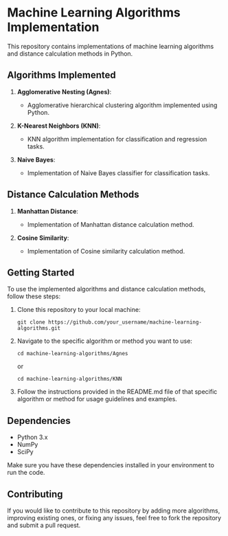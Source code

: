 # Machine Learning Algorithms Implementation

This repository contains implementations of machine learning algorithms and distance calculation methods in Python.

## Algorithms Implemented

1. **Agglomerative Nesting (Agnes)**:
   - Agglomerative hierarchical clustering algorithm implemented using Python.

2. **K-Nearest Neighbors (KNN)**:
   - KNN algorithm implementation for classification and regression tasks.

3. **Naive Bayes**:
   - Implementation of Naive Bayes classifier for classification tasks.

## Distance Calculation Methods

1. **Manhattan Distance**:
   - Implementation of Manhattan distance calculation method.

2. **Cosine Similarity**:
   - Implementation of Cosine similarity calculation method.

## Getting Started

To use the implemented algorithms and distance calculation methods, follow these steps:

1. Clone this repository to your local machine:

    ```
    git clone https://github.com/your_username/machine-learning-algorithms.git
    ```

2. Navigate to the specific algorithm or method you want to use:

    ```
    cd machine-learning-algorithms/Agnes
    ```

    or

    ```
    cd machine-learning-algorithms/KNN
    ```

3. Follow the instructions provided in the README.md file of that specific algorithm or method for usage guidelines and examples.

## Dependencies

- Python 3.x
- NumPy
- SciPy

Make sure you have these dependencies installed in your environment to run the code.

## Contributing

If you would like to contribute to this repository by adding more algorithms, improving existing ones, or fixing any issues, feel free to fork the repository and submit a pull request.

